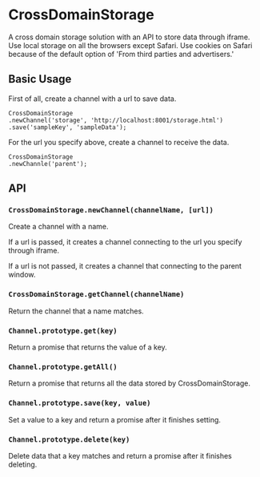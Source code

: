 # CrossDomainStorage
A cross domain storage solution with an API to store data through iframe.  Use local storage on all the browsers except Safari.  Use cookies on Safari because of the default option of 'From third parties and advertisers.'

## Basic Usage

First of all, create a channel with a url to save data.

```
CrossDomainStorage
.newChannel('storage', 'http://localhost:8001/storage.html')
.save('sampleKey', 'sampleData');
```

For the url you specify above, create a channel to receive the data.

```
CrossDomainStorage
.newChannle('parent');
```

## API

### ``CrossDomainStorage.newChannel(channelName, [url])``

Create a channel with a name.

If a url is passed, it creates a channel connecting to the url you specify through iframe.

If a url is not passed, it creates a channel that connecting to the parent window.  

### ``CrossDomainStorage.getChannel(channelName)``

Return the channel that a name matches.

### ``Channel.prototype.get(key)``

Return a promise that returns the value of a key.

### ``Channel.prototype.getAll()``

Return a promise that returns all the data stored by CrossDomainStorage.

### ``Channel.prototype.save(key, value)``

Set a value to a key and return a promise after it finishes setting.

### ``Channel.prototype.delete(key)``

Delete data that a key matches and return a promise after it finishes deleting.